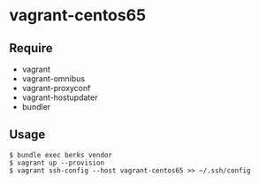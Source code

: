 vagrant-centos65
===
 
Require
---

* vagrant
* vagrant-omnibus
* vagrant-proxyconf
* vagrant-hostupdater
* bundler

Usage
---

```
$ bundle exec berks vendor
$ vagrant up --provision
$ vagrant ssh-config --host vagrant-centos65 >> ~/.ssh/config
```
